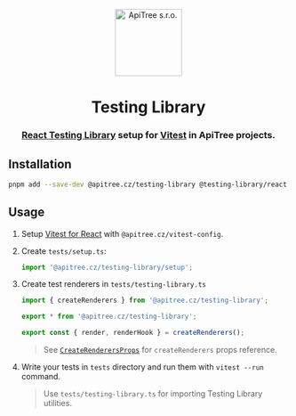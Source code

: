 <div align="center">

<a href="https://github.com/ApiTreeCZ">
<img alt="ApiTree s.r.o." src="https://www.apitree.cz/static/images/logo-header.svg" width="120" />
</a>

# Testing Library

### [React Testing Library](https://testing-library.com/docs/react-testing-library/intro/) setup for [Vitest](https://vitest.dev) in ApiTree projects.

</div>

## Installation

```bash
pnpm add --save-dev @apitree.cz/testing-library @testing-library/react vitest
```

## Usage

1. Setup [Vitest for React](../vitest-config/README.md#react) with `@apitree.cz/vitest-config`.

2. Create `tests/setup.ts`:

   ```typescript
   import '@apitree.cz/testing-library/setup';
   ```

3. Create test renderers in `tests/testing-library.ts`

   ```typescript jsx
   import { createRenderers } from '@apitree.cz/testing-library';

   export * from '@apitree.cz/testing-library';

   export const { render, renderHook } = createRenderers();
   ```

   > See [`CreateRenderersProps`](./src/testing-library.ts) for `createRenderers` props reference.

4. Write your tests in `tests` directory and run them with `vitest --run` command.

   > Use `tests/testing-library.ts` for importing Testing Library utilities.
